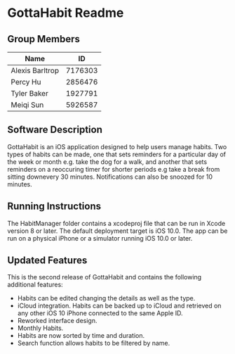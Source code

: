 <h1>GottaHabit Readme</h1>

<h2>Group Members</h2>

Name | ID
-----|---- 
Alexis Barltrop    | 7176303
Percy Hu            | 2856476
Tyler Baker        | 1927791
Meiqi Sun          | 5926587
    
<h2>Software Description</h2>

GottaHabit is an iOS application designed to help users manage habits.
Two types of habits can be made, one that sets reminders for a particular 
day of the week or month e.g. take the dog for a walk, and another that 
sets reminders on a reoccuring timer for shorter periods e.g take a break 
from sitting downevery 30 minutes. 
Notifications can also be snoozed for 10 minutes. 

<h2>Running Instructions</h2>

The HabitManager folder contains a xcodeproj file that can be run in 
Xcode version 8 or later. The default deployment target is iOS 10.0.
The app can be run on a physical iPhone or a simulator running iOS 10.0 or later.

<h2>Updated Features</h2>

This is the second release of GottaHabit and contains the following additional features:
- Habits can be edited changing the details as well as the type.
- iCloud integration. Habits can be backed up to iCloud and retrieved on any 
  other iOS 10 iPhone connected to the same Apple ID.
- Reworked interface design.
- Monthly Habits.
- Habits are now sorted by time and duration.
- Search function allows habits to be filtered by name.

